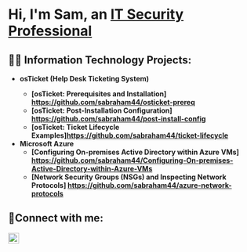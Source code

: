 <h1>Hi, I'm Sam, an <a href="https://linkedin.com/in/samuiel-abraham">IT Security Professional</a></h1>

<h2>👨‍💻 Information Technology Projects:</h2>

- <b>osTicket (Help Desk Ticketing System)
  - [osTicket: Prerequisites and Installation] https://github.com/sabraham44/osticket-prereq
  - [osTicket: Post-Installation Configuration] https://github.com/sabraham44/post-install-config
  - [osTicket: Ticket Lifecycle Examples]https://github.com/sabraham44/ticket-lifecycle
- <b>Microsoft Azure</b>
  - [Configuring On-premises Active Directory within Azure VMs] https://github.com/sabraham44/Configuring-On-premises-Active-Directory-within-Azure-VMs
  - [Network Security Groups (NSGs) and Inspecting Network Protocols] https://github.com/sabraham44/azure-network-protocols

<h2>🤳Connect with me:</h2>

[<img align="left" alt="Josh | LinkedIn" width="22px" src="https://cdn.jsdelivr.net/npm/simple-icons@v3/icons/linkedin.svg" />][linkedin]

[linkedin]:https://www.linkedin.com/in/samuiel-abraham/

